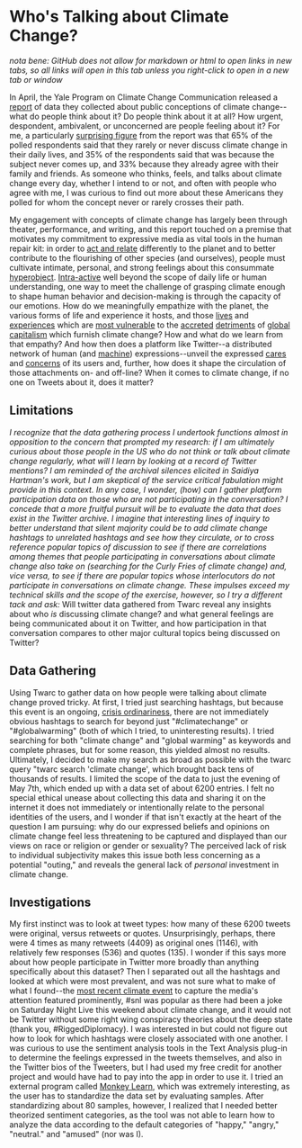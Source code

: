 # Who's Talking about Climate Change?
*nota bene: GitHub does not allow for markdown or html to open links in new tabs, so all links will open in this tab unless you right-click to open in a new tab or window*

In April, the Yale Program on Climate Change Communication released a [report](http://climatecommunication.yale.edu/publications/climate-change-american-mind-march-2018/) of data they collected about public conceptions of climate change--what do people think about it? Do people think about it at all? How urgent, despondent, ambivalent, or unconcerned are people feeling about it? For me, a particularly [surprising figure](http://climatecommunication.yale.edu/publications/climate-change-american-mind-march-2018/6/) from the report was that 65% of the polled respondents said that they rarely or never discuss climate change in their daily lives, and 35% of the respondents said that was because the subject never comes up, and 33% because they already agree with their family and friends. As someone who thinks, feels, and talks about climate change every day, whether I intend to or not, and often with people who agree with me, I was curious to find out more about these Americans they polled for whom the concept never or rarely crosses their path.

My engagement with concepts of climate change has largely been through theater, performance, and writing, and this report touched on a premise that motivates my commitment to expressive media as vital tools in the human repair kit: in order to [act and relate](https://www.tikkun.org/nextgen/occupy-the-climate-emergency) differently to the planet and to better contribute to the flourishing of other species (and ourselves), people must cultivate intimate, personal, and strong feelings about this consummate [hyperobject](https://criticalinquiry.uchicago.edu/ursula_k._heise_reviews_timothy_morton). [Intra-active](https://www.youtube.com/watch?v=v0SnstJoEec) well beyond the scope of daily life or human understanding, one way to meet the challenge of grasping climate enough to shape human behavior and decision-making is through the capacity of our emotions. How do we meaningfully empathize with the planet, the various forms of life and experience it hosts, and those [lives](https://www.theguardian.com/us-news/2018/apr/27/al-gore-climate-change-impact-black-poor-people-more) and [experiences](https://www.ncbi.nlm.nih.gov/pmc/articles/PMC3880584/) which are [most vulnerable](https://www.theguardian.com/vital-signs/2014/oct/03/ebola-epidemic-bats-deforestation-west-africa-guinea-sierra-leone-liberia) to the [accreted](https://muse.jhu.edu/chapter/833196) [detriments](https://www.dissentmagazine.org/online_articles/hot-bothered-cited-podcast-climate-migration-refugees) of [global capitalism](http://www.jstor.org.proxy-um.researchport.umd.edu/stable/4501730) which furnish climate change? How and what do we learn from that empathy? And how then does a platform like Twitter--a distributed network of human (and [machine](https://www.youtube.com/watch?v=vjuQRCG_sUw)) expressions--unveil the expressed [cares](https://muse.jhu.edu/book/50528) and [concerns](http://www.bruno-latour.fr/sites/default/files/89-CRITICAL-INQUIRY-GB.pdf) of its users and, further, how does it shape the circulation of those attachments on- and off-line? When it comes to climate change, if no one on Tweets about it, does it matter?


## Limitations

*I recognize that the data gathering process I undertook functions almost in opposition to the concern that prompted my research: if I am ultimately curious about those people in the US who do not think or talk about climate change regularly, what will I learn by looking at a record of Twitter mentions? I am reminded of the archival silences elicited in Saidiya Hartman's work, but I am skeptical of the service critical fabulation might provide in this context. In any case, I wonder, (how) can I gather platform participation data on those who are not participating in the conversation? I concede that a more fruitful pursuit will be to evaluate the data that does exist in the Twitter archive. I imagine that interesting lines of inquiry to better understand that silent majority could be to add climate change hashtags to unrelated hashtags and see how they circulate, or to cross reference popular topics of discussion to see if there are correlations among themes that people participating in conversations about climate change also take on (searching for the Curly Fries of climate change) and, vice versa, to see if there are popular topics whose interlocutors do not participate in conversations on climate change. These impulses exceed my technical skills and the scope of the exercise, however, so I try a different tack and ask:* Will twitter data gathered from Twarc reveal any insights about who *is* discussing climate change? and what general feelings are being communicated about it on Twitter, and how participation in that conversation compares to other major cultural topics being discussed on Twitter?

## Data Gathering

Using Twarc to gather data on how people were talking about climate change proved tricky. At first, I tried just searching hashtags, but because this event is an ongoing, [crisis ordinariness](https://lucian.uchicago.edu/blogs/politicalfeeling/files/2009/01/berlant-thinking-about-feeling.pdf), there are not immediately obvious hashtags to search for beyond just "#climatechange" or "#globalwarming" (both of which I tried, to uninteresting results). I tried searching for both "climate change" and "global warming" as keywords and complete phrases, but for some reason, this yielded almost no results. Ultimately, I decided to make my search as broad as possible with the twarc query "twarc search 'climate change', which brought back tens of thousands of results. I limited the scope of the data to just the evening of May 7th, which ended up with a data set of about 6200 entries. I felt no special ethical unease about collecting this data and sharing it on the internet it does not immediately or intentionally relate to the personal identities of the users, and I wonder if that isn't exactly at the heart of the question I am pursuing: why do our expressed beliefs and opinions on climate change feel less threatening to be captured and displayed than our views on race or religion or gender or sexuality? The perceived lack of risk to individual subjectivity makes this issue both less concerning as a potential "outing," and reveals the general lack of *personal* investment in climate change.

## Investigations

My first instinct was to look at tweet types: how many of these 6200 tweets were original, versus retweets or quotes. Unsurprisingly, perhaps, there were 4 times as many retweets (4409) as original ones (1146), with relatively few responses (536) and quotes (135). I wonder if this says more about how people participate in Twitter more broadly than anything specifically about this dataset? Then I separated out all the hashtags and looked at which were most prevalent, and was not sure what to make of what I found--the [most recent climate event](https://www.npr.org/sections/thetwo-way/2018/05/08/609503580/days-weeks-years-scientists-say-hawaiis-erupting-volcano-has-no-end-in-sight) to capture the media's attention featured prominently, #snl was popular as there had been a joke on Saturday Night Live this weekend about climate change, and it would not be Twitter without some right wing conspiracy theories about the deep state (thank you, #RiggedDiplomacy). I was interested in but could not figure out how to look for which hashtags were closely associated with one another. I was curious to use the sentiment analysis tools in the Text Analysis plug-in to determine the feelings expressed in the tweets themselves, and also in the Twitter bios of the Tweeters, but I had used my free credit for another project and would have had to pay into the app in order to use it. I tried an external program called [Monkey Learn](https://monkeylearn.com/), which was extremely interesting, as the user has to standardize the data set by evaluating samples. After standardizing about 80 samples, however, I realized that I needed better theorized sentiment categories, as the tool was not able to learn how to analyze the data according to the default categories of "happy," "angry," "neutral." and "amused" (nor was I).
